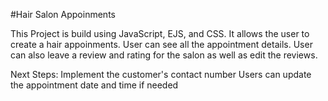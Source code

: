 #Hair Salon Appoinments


This Project is build using JavaScript, EJS, and CSS. It allows the user to create a hair appoinments. User can see all the 
appointment details. User can also leave a review and rating for the salon as well as edit the reviews.



Next Steps:
Implement the customer's contact number
Users can update the appointment date and time if needed
